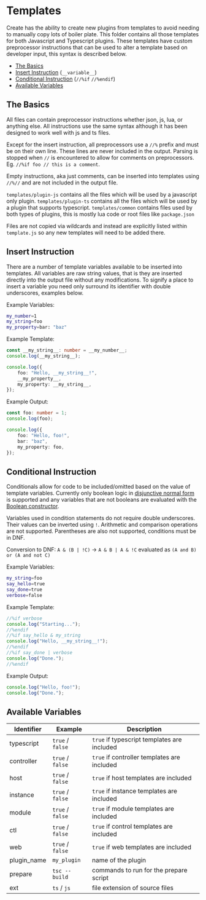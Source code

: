 # Templates

Create has the ability to create new plugins from templates to avoid needing to manually copy lots of boiler plate. This folder contains all those templates for both Javascript and Typescript plugins. These templates have custom preprocessor instructions that can be used to alter a template based on developer input, this syntax is described below.

- [The Basics](#the-basics)
- [Insert Instruction](#insert-instruction) (`__variable__`)
- [Conditional Instruction](#conditional-instruction) (`//%if` `//%endif`)
- [Available Variables](#available-variables)

## The Basics

All files can contain preprocessor instructions whether json, js, lua, or anything else. All instructions use the same syntax although it has been designed to work well with js and ts files.

Except for the insert instruction, all preprocessors use a `//%` prefix and must be on their own line. These lines are never included in the output. Parsing is stopped when `//` is encountered to allow for comments on preprocessors. Eg. `//%if foo // this is a comment`.

Empty instructions, aka just comments, can be inserted into templates using `//%//` and are not included in the output file.

`templates/plugin-js` contains all the files which will be used by a javascript only plugin.
`templates/plugin-ts` contains all the files which will be used by a plugin that supports typescript.
`templates/common` contains files used by both types of plugins, this is mostly lua code or root files like `package.json`

Files are not copied via wildcards and instead are explicitly listed within `template.js` so any new templates will need to be added there.

## Insert Instruction

There are a number of template variables available to be inserted into templates. All variables are raw string values, that is they are inserted directly into the output file without any modifications. To signify a place to insert a variable you need only surround its identifier with double underscores, examples below.

Example Variables:

```sh
my_number=1
my_string=foo
my_property=bar: "baz"
```

Example Template:

```ts
const __my_string__: number = __my_number__;
console.log(__my_string__);

console.log({
    foo: "Hello, __my_string__!",
    __my_property__,
    my_property: __my_string__,
});
```

Example Output:

```ts
const foo: number = 1;
console.log(foo);

console.log({
    foo: "Hello, foo!",
    bar: "baz",
    my_property: foo,
});
```

## Conditional Instruction

Conditionals allow for code to be included/omitted based on the value of template variables. Currently only boolean logic in [disjunctive normal form](https://en.wikipedia.org/wiki/Disjunctive_normal_form) is supported and any variables that are not booleans are evaluated with the [Boolean constructor](https://developer.mozilla.org/en-US/docs/Web/JavaScript/Reference/Global_Objects/Boolean).

Variables used in condition statements do not require double underscores. Their values can be inverted using `!`. Arithmetic and comparison operations are not supported. Parentheses are also not supported, conditions must be in DNF.

Conversion to DNF:
`A & (B | !C)` -> `A & B | A & !C` evaluated as `(A and B) or (A and not C)`

Example Variables:

```sh
my_string=foo
say_hello=true
say_done=true
verbose=false
```

Example Template:

```ts
//%if verbose
console.log("Starting...");
//%endif
//%if say_hello & my_string
console.log("Hello, __my_string__!");
//%endif
//%if say_done | verbose
console.log("Done.");
//%endif
```

Example Output:

```ts
console.log("Hello, foo!");
console.log("Done.");
```

## Available Variables

| Identifier | Example | Description |
| - | - | - |
| typescript | `true` / `false` | `true` if typescript templates are included |
| controller | `true` / `false` | `true` if controller templates are included |
| host | `true` / `false` | `true` if host templates are included |
| instance | `true` / `false` | `true` if instance templates are included |
| module | `true` / `false` | `true` if module templates are included |
| ctl | `true` / `false` | `true` if control templates are included |
| web | `true` / `false` | `true` if web templates are included |
| plugin_name | `my_plugin` | name of the plugin |
| prepare | `tsc --build` | commands to run for the prepare script |
| ext | `ts` / `js` | file extension of source files |
